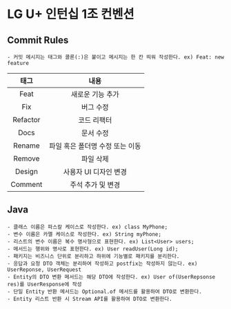 # LG U+ 인턴십 1조 컨벤션

## Commit Rules
    - 커밋 메시지는 태그와 콜론(:)은 붙이고 메시지는 한 칸 띄워 작성한다. ex) Feat: new feature
|태그|내용|
|:---:|:---:|
|Feat|새로운 기능 추가|
|Fix|버그 수정|
|Refactor|코드 리팩터|
|Docs|문서 수정|
|Rename|파일 혹은 폴더명 수정 또는 이동|
|Remove|파일 삭제|
|Design|사용자 UI 디자인 변경|
|Comment|주석 추가 및 변경|


## Java

    - 클래스 이름은 파스칼 케이스로 작성한다. ex) class MyPhone;
    - 변수 이름은 카멜 케이스로 작성한다. ex) String myPhone;
    - 리스트의 변수 이름은 복수 명사형으로 표현한다. ex) List<User> users;
    - 메서드는 행위와 명사로 표현한다. ex) User readUser(Long id);
    - 패키지는 비즈니스 단위로 분리하고 하위에 기능별로 패키지를 분리한다.
    - 응답과 요청 DTO 객체는 분리하여 작성하고 postfix는 작성하지 않는다. ex) UserReponse, UserRequest
    - Entity의 DTO 변환 메서드는 해당 DTO에 작성한다. ex) User of(UserRepsonse res)를 UserResponse에 작성
    - 단일 Entity 반환 메서드는 Optional.of 메서드를 활용하여 DTO로 변환한다.
    - Entity 리스트 반환 시 Stream API를 활용하여 DTO로 변환한다.
